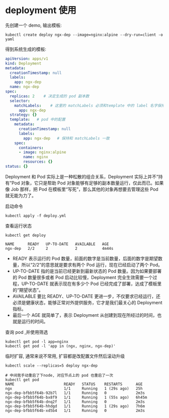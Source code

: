 # deployment 使用



先创建一个 demo, 输出模板:

```shell
kubectl create deploy ngx-dep --image=nginx:alpine --dry-run=client -o yaml
```

得到系统生成的模板:
```yml
apiVersion: apps/v1
kind: Deployment
metadata:
  creationTimestamp: null
  labels:
    app: ngx-dep
  name: ngx-dep
spec:
  replicas: 2    # 决定生成的 pod 副本数
  selector:
    matchLabels:    # 这里的 matchLabels 必须和template 中的 label 名字保持一致, 否则k8s 会因为找不到控制对象而无法创建
      app: ngx-dep
  strategy: {}
  template:   # pod 中的配置
    metadata:
      creationTimestamp: null
      labels:
        app: ngx-dep   # 保持和 matchLabels 一致
    spec:
      containers:   
      - image: nginx:alpine
        name: nginx
        resources: {}
status: {}
```

Deployment 和 Pod 实际上是一种松散的组合关系，Deployment 实际上并不“持有”Pod 对象，它只是帮助 Pod 对象能够有足够的副本数量运行，仅此而已。如果像 Job 那样，把 Pod 在模板里“写死”，那么其他的对象再想要去管理这些 Pod 就无能为力了。



启动命令
```shell
kubectl apply -f deploy.yml
```

查看运行状态
```shell
kubectl get deploy

NAME      READY   UP-TO-DATE   AVAILABLE   AGE
ngx-dep   2/2     2            2           4m44s
```

* READY 表示运行的 Pod 数量，前面的数字是当前数量，后面的数字是期望数量，所以“2/2”的意思就是要求有两个 Pod 运行，现在已经启动了两个 Pod。
* UP-TO-DATE 指的是当前已经更新到最新状态的 Pod 数量。因为如果要部署的 Pod 数量很多或者 Pod 启动比较慢，Deployment 完全生效需要一个过程，UP-TO-DATE 就表示现在有多少个 Pod 已经完成了部署，达成了模板里的“期望状态”。
* AVAILABLE 要比 READY、UP-TO-DATE 更进一步，不仅要求已经运行，还必须是健康状态，能够正常对外提供服务，它才是我们最关心的 Deployment 指标。
* 最后一个 AGE 就简单了，表示 Deployment 从创建到现在所经过的时间，也就是运行的时间。


查询 pod ,并使用筛选
```shell
kubectl get pod -l app=nginx
kubectl get pod -l 'app in (ngx, nginx, ngx-dep)'
```


临时扩容, 通常来说不常用, 扩容都是改配置文件然后滚动升级
```shell
kubectl scale --replicas=5 deploy ngx-dep

# 中间我手动重启了下node, 对应节点上的 pod 也重启了一次
kubectl get pod
NAME                      READY   STATUS    RESTARTS      AGE
ngx                       1/1     Running   1 (29s ago)   25h
ngx-dep-bfbb5f64b-92b7l   1/1     Running   0             2m3s
ngx-dep-bfbb5f64b-bx8f9   1/1     Running   1 (55s ago)   6h45m
ngx-dep-bfbb5f64b-dnq2f   1/1     Running   0             2m3s
ngx-dep-bfbb5f64b-hhdgd   1/1     Running   1 (29s ago)   7h6m
ngx-dep-bfbb5f64b-xd5b4   1/1     Running   0             2m3s
```